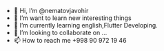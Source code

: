 - 👋 Hi, I’m @nematovjavohir
- 👀 I’m want to  learn new interesting things
- 🌱 I’m currently learning english,Flutter Developing.
- 💞️ I’m looking to collaborate on ...
- 📫 How to reach me +998 90 972 19 46

<!---
nematovjavohir/nematovjavohir is a ✨ special ✨ repository because its `README.md` (this file) appears on your GitHub profile.
You can click the Preview link to take a look at your changes.
--->

